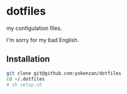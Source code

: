 # dotfiles

my configulation files.

I'm sorry for my bad English.

## Installation

```bash
git clone git@github.com:yokenzan/dotfiles
cd ~/.dotfiles
# sh setup.sh
```

